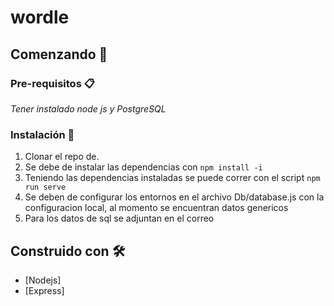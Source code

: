 # wordle

## Comenzando 🚀


### Pre-requisitos 📋

_Tener instalado node js y PostgreSQL_


### Instalación 🔧

1.	Clonar el repo de.
2.	Se debe de instalar las dependencias con ```npm install -i ```
3.	Teniendo las dependencias instaladas se puede correr con el script ```npm run serve```
4.	Se deben de configurar los entornos en el archivo Db/database.js con la configuracion local, al momento se encuentran datos genericos
5.  Para los datos de sql se adjuntan en el correo
## Construido con 🛠️

* [Nodejs]
* [Express]

